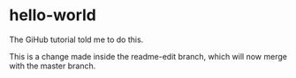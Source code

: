 # hello-world
The GiHub tutorial told me to do this.

This is a change made inside the readme-edit branch, which will now merge with the master branch.
